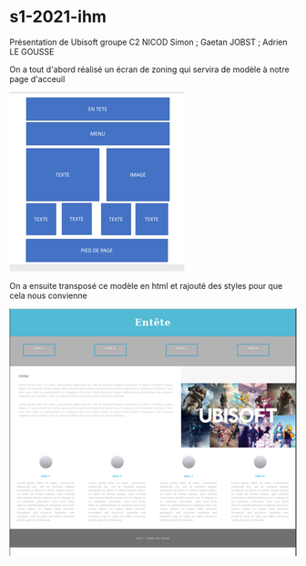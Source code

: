 # s1-2021-ihm
Présentation de Ubisoft
groupe C2
NICOD Simon ; Gaetan JOBST ; Adrien LE GOUSSE


On a tout d'abord réalisé un écran de zoning qui servira de modèle à notre page d'acceuil

![écran de zoning](doc/zoning.png)

On a ensuite transposé ce modèle en html et rajouté des styles pour que cela nous convienne

![écran prototype](doc/proto.png)
